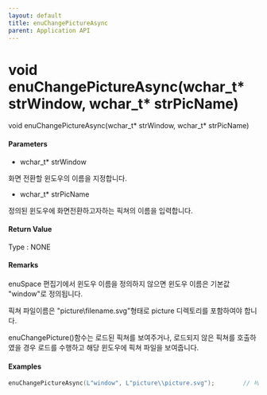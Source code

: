 ```yaml
---
layout: default
title: enuChangePictureAsync
parent: Application API
---
```

# void enuChangePictureAsync\(wchar\_t\* strWindow, wchar\_t\* strPicName\)

void enuChangePictureAsync\(wchar\_t\* strWindow, wchar\_t\* strPicName\)

#### Parameters

* wchar\_t\* strWindow

화면 전환할 윈도우의 이름을 지정합니다.

* wchar\_t\* strPicName

정의된 윈도우에 화면전환하고자하는 픽쳐의 이름을 입력합니다.

#### Return Value

Type : NONE

#### Remarks

enuSpace 편집기에서 윈도우 이름을 정의하지 않으면 윈도우 이름은 기본값 "window"로 정의됩니다.

픽쳐 파일이름은 "picture\filename.svg"형태로 picture 디렉토리를 포함하여야 합니다.

enuChangePicture\(\)함수는 로드된 픽쳐를 보여주거나, 로드되지 않은 픽쳐를 호출하였을 경우 로드를 수행하고 해당 윈도우에 픽쳐 파일을 보여줍니다.

#### Examples

```cpp
enuChangePictureAsync(L"window", L"picture\\picture.svg");        // 비동기식 호출
```



